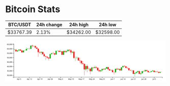 # Bitcoin Stats

BTC/USDT|24h change|24h high|24h low|
|---|---|---|---|
|$33767.39|2.13%|$34262.00|$32598.00|

<img src="./chart.svg">
